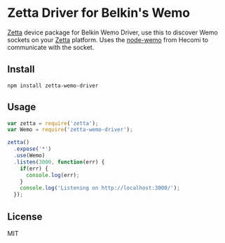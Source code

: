 # Zetta Driver for Belkin's Wemo

[Zetta](http://zettajs.io) device package for Belkin Wemo Driver, use this to discover Wemo sockets on your [Zetta](http://zettajs.io) platform. Uses the [node-wemo](https://github.com/hecomi/node-wemo) from Hecomi to communicate with the socket.

## Install

```
npm install zetta-wemo-driver
```

## Usage

```js
var zetta = require('zetta');
var Wemo = require('zetta-wemo-driver');

zetta()
  .expose('*')
  .use(Wemo)
  .listen(3000, function(err) {
    if(err) {
      console.log(err);
    }
    console.log('Listening on http://localhost:3000/');
  });

```

## License

MIT
